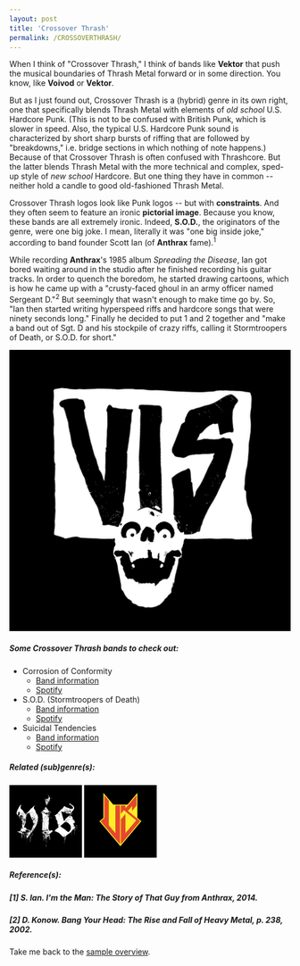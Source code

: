 ```yaml
---
layout: post
title: 'Crossover Thrash'
permalink: /CROSSOVERTHRASH/
---
```


When I think of "Crossover Thrash," I think of bands like **Vektor** that push the musical boundaries of Thrash Metal forward or in some direction. You know, like **Voivod** or **Vektor**. 

But as I just found out, Crossover Thrash is a (hybrid) genre in its own right, one that specifically blends Thrash Metal with elements of *old school* U.S. Hardcore Punk. (This is not to be confused with British Punk, which is slower in speed. Also, the typical U.S. Hardcore Punk sound is characterized by short sharp bursts of riffing that are followed by "breakdowns," i.e. bridge sections in which nothing of note happens.) Because of that Crossover Thrash is often confused with Thrashcore. But the latter blends Thrash Metal with the more technical and complex, sped-up style of *new school* Hardcore. But one thing they have in common -- neither hold a candle to good old-fashioned Thrash Metal.

Crossover Thrash logos look like Punk logos -- but with **constraints**. And they often seem to feature an ironic **pictorial image**. Because you know, these bands are all extremely ironic. Indeed, **S.O.D.**, the originators of the genre, were one big joke. I mean, literally it was "one big inside joke," according to band founder Scott Ian (of **Anthrax** fame).<sup>1</sup> 

While recording **Anthrax**'s 1985 album *Spreading the Disease*, Ian got bored waiting around in the studio after he finished recording his guitar tracks. In order to quench the boredom, he started drawing cartoons, which is how he came up with a "crusty-faced ghoul in an army officer named Sergeant D."<sup>2</sup> But seemingly that wasn't enough to make time go by. So, "Ian then started writing hyperspeed riffs and hardcore songs that were ninety seconds long." Finally he decided to put 1 and 2 together and "make a band out of Sgt. D and his stockpile of crazy riffs, calling it Stormtroopers of Death, or S.O.D. for short." 

![Crossover Thrash](..\assets\img\projects\proj-8\crossoverthrash2.jpg)

##### Some Crossover Thrash bands to check out:

<ul>
<li>Corrosion of Conformity
<ul>
<li><a href="https://www.metal-archives.com/bands/Corrosion_of_Conformity/246" rel="noopener"><span>Band information</span></a></li>
<li><a href="https://open.spotify.com/track/6g48vpikqU2atsrDXdGzKo?si=2388df6c12664432" target="_blank" rel="noopener"><span>Spotify</span></a></li>
</ul>
</li>

<li>S.O.D. (Stormtroopers of Death)
<ul>
<li><a href="https://www.metal-archives.com/bands/S.O.D./190" rel="noopener"><span>Band information</span></a></li>
<li><a href="https://open.spotify.com/track/32kG2eoH17D9yNS7JZStzP?si=0ba80114c79b4ec6" target="_blank" rel="noopener"><span>Spotify</span></a></li>
</ul>
</li>

<li>Suicidal Tendencies
<ul>
<li><a href="https://www.metal-archives.com/bands/Suicidal_Tendencies/959" rel="noopener"><span>Band information</span></a></li>
<li><a href="https://open.spotify.com/track/7G83ZwD2msTtFaBQExc8QB?si=41cae8b3c5014e5d" target="_blank" rel="noopener"><span>Spotify</span></a></li>
</ul>
</li>
</ul>

##### Related (sub)genre(s):
[<img src="..\assets\img\projects\proj-9\blackenedcrust.jpg" alt="Faux Metal" width=130 >](/BLACKENEDCRUST/)
[<img src="..\assets\img\projects\proj-9\usthrash.jpg" alt="Faux Metal" width=130 >](/THRASHMETAL/)

##### Reference(s):
##### [1] S. Ian. *I'm the Man: The Story of That Guy from Anthrax*, 2014.
##### [2] D. Konow. *Bang Your Head: The Rise and Fall of Heavy Metal*, p. 238, 2002.

Take me back to the [sample overview](../projects/proj-8).